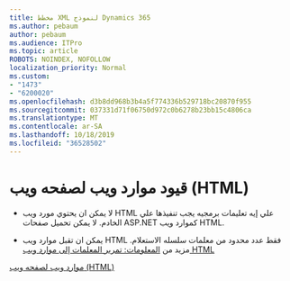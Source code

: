 ```yaml
---
title: مخطط XML لنموذج Dynamics 365
ms.author: pebaum
author: pebaum
ms.audience: ITPro
ms.topic: article
ROBOTS: NOINDEX, NOFOLLOW
localization_priority: Normal
ms.custom:
- "1473"
- "6200020"
ms.openlocfilehash: d3b8dd968b3b4a5f774336b529718bc20870f955
ms.sourcegitcommit: 037331d71f06750d972c0b6278b23bb15c4806ca
ms.translationtype: MT
ms.contentlocale: ar-SA
ms.lasthandoff: 10/18/2019
ms.locfileid: "36528502"
---
```

# <a name="webpage-html-web-resources-limitations"></a>قيود موارد ويب لصفحه ويب (HTML)

* لا يمكن ان يحتوي مورد ويب HTML علي إيه تعليمات برمجيه يجب تنفيذها علي الخادم. لا يمكن تحميل صفحات ASP.NET كموارد ويب HTML.

* يمكن ان تقبل موارد ويب HTML فقط عدد محدود من معلمات سلسله الاستعلام. مزيد من [المعلومات: تمرير المعلمات إلى موارد ويب HTML](https://docs.microsoft.com/dynamics365/customer-engagement/developer/webpage-html-web-resources#BKMK_PassingParametersToWebResources)

[موارد ويب لصفحه ويب (HTML)](https://docs.microsoft.com/dynamics365/customer-engagement/developer/webpage-html-web-resources)
